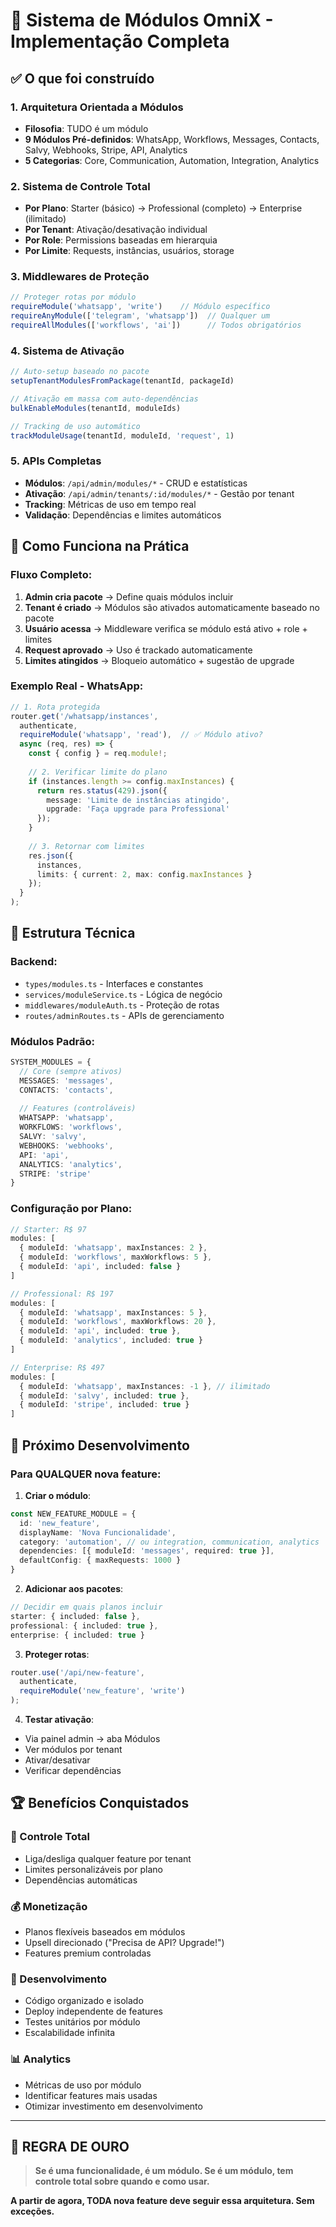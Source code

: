 # 🧩 Sistema de Módulos OmniX - Implementação Completa

## ✅ O que foi construído

### 1. **Arquitetura Orientada a Módulos**
- **Filosofia**: TUDO é um módulo
- **9 Módulos Pré-definidos**: WhatsApp, Workflows, Messages, Contacts, Salvy, Webhooks, Stripe, API, Analytics
- **5 Categorias**: Core, Communication, Automation, Integration, Analytics

### 2. **Sistema de Controle Total**
- **Por Plano**: Starter (básico) → Professional (completo) → Enterprise (ilimitado)
- **Por Tenant**: Ativação/desativação individual
- **Por Role**: Permissions baseadas em hierarquia
- **Por Limite**: Requests, instâncias, usuários, storage

### 3. **Middlewares de Proteção**
```typescript
// Proteger rotas por módulo
requireModule('whatsapp', 'write')    // Módulo específico
requireAnyModule(['telegram', 'whatsapp'])  // Qualquer um
requireAllModules(['workflows', 'ai'])      // Todos obrigatórios
```

### 4. **Sistema de Ativação**
```typescript
// Auto-setup baseado no pacote
setupTenantModulesFromPackage(tenantId, packageId)

// Ativação em massa com auto-dependências
bulkEnableModules(tenantId, moduleIds)

// Tracking de uso automático
trackModuleUsage(tenantId, moduleId, 'request', 1)
```

### 5. **APIs Completas**
- **Módulos**: `/api/admin/modules/*` - CRUD e estatísticas
- **Ativação**: `/api/admin/tenants/:id/modules/*` - Gestão por tenant
- **Tracking**: Métricas de uso em tempo real
- **Validação**: Dependências e limites automáticos

## 🎯 Como Funciona na Prática

### **Fluxo Completo**:
1. **Admin cria pacote** → Define quais módulos incluir
2. **Tenant é criado** → Módulos são ativados automaticamente baseado no pacote
3. **Usuário acessa** → Middleware verifica se módulo está ativo + role + limites
4. **Request aprovado** → Uso é trackado automaticamente
5. **Limites atingidos** → Bloqueio automático + sugestão de upgrade

### **Exemplo Real - WhatsApp**:
```typescript
// 1. Rota protegida
router.get('/whatsapp/instances', 
  authenticate,
  requireModule('whatsapp', 'read'),  // ✅ Módulo ativo?
  async (req, res) => {
    const { config } = req.module!;
    
    // 2. Verificar limite do plano
    if (instances.length >= config.maxInstances) {
      return res.status(429).json({
        message: 'Limite de instâncias atingido',
        upgrade: 'Faça upgrade para Professional'
      });
    }
    
    // 3. Retornar com limites
    res.json({ 
      instances, 
      limits: { current: 2, max: config.maxInstances }
    });
  }
);
```

## 🔧 Estrutura Técnica

### **Backend**:
- `types/modules.ts` - Interfaces e constantes
- `services/moduleService.ts` - Lógica de negócio
- `middlewares/moduleAuth.ts` - Proteção de rotas
- `routes/adminRoutes.ts` - APIs de gerenciamento

### **Módulos Padrão**:
```typescript
SYSTEM_MODULES = {
  // Core (sempre ativos)
  MESSAGES: 'messages',
  CONTACTS: 'contacts',
  
  // Features (controláveis)
  WHATSAPP: 'whatsapp',
  WORKFLOWS: 'workflows',
  SALVY: 'salvy',
  WEBHOOKS: 'webhooks',
  API: 'api',
  ANALYTICS: 'analytics',
  STRIPE: 'stripe'
}
```

### **Configuração por Plano**:
```typescript
// Starter: R$ 97
modules: [
  { moduleId: 'whatsapp', maxInstances: 2 },
  { moduleId: 'workflows', maxWorkflows: 5 },
  { moduleId: 'api', included: false }
]

// Professional: R$ 197  
modules: [
  { moduleId: 'whatsapp', maxInstances: 5 },
  { moduleId: 'workflows', maxWorkflows: 20 },
  { moduleId: 'api', included: true },
  { moduleId: 'analytics', included: true }
]

// Enterprise: R$ 497
modules: [
  { moduleId: 'whatsapp', maxInstances: -1 }, // ilimitado
  { moduleId: 'salvy', included: true },
  { moduleId: 'stripe', included: true }
]
```

## 🎯 Próximo Desenvolvimento

### **Para QUALQUER nova feature:**

1. **Criar o módulo**:
```typescript
const NEW_FEATURE_MODULE = {
  id: 'new_feature',
  displayName: 'Nova Funcionalidade',
  category: 'automation', // ou integration, communication, analytics
  dependencies: [{ moduleId: 'messages', required: true }],
  defaultConfig: { maxRequests: 1000 }
}
```

2. **Adicionar aos pacotes**:
```typescript
// Decidir em quais planos incluir
starter: { included: false },
professional: { included: true },
enterprise: { included: true }
```

3. **Proteger rotas**:
```typescript
router.use('/api/new-feature', 
  authenticate, 
  requireModule('new_feature', 'write')
);
```

4. **Testar ativação**:
- Via painel admin → aba Módulos
- Ver módulos por tenant
- Ativar/desativar
- Verificar dependências

## 🏆 Benefícios Conquistados

### **🎯 Controle Total**
- Liga/desliga qualquer feature por tenant
- Limites personalizáveis por plano
- Dependências automáticas

### **💰 Monetização**
- Planos flexíveis baseados em módulos
- Upsell direcionado ("Precisa de API? Upgrade!")
- Features premium controladas

### **🔧 Desenvolvimento**
- Código organizado e isolado
- Deploy independente de features
- Testes unitários por módulo
- Escalabilidade infinita

### **📊 Analytics**
- Métricas de uso por módulo
- Identificar features mais usadas
- Otimizar investimento em desenvolvimento

---

## 🎯 **REGRA DE OURO**
> **Se é uma funcionalidade, é um módulo. Se é um módulo, tem controle total sobre quando e como usar.**

**A partir de agora, TODA nova feature deve seguir essa arquitetura. Sem exceções.**